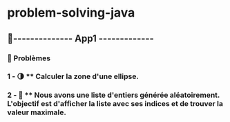# problem-solving-java
## 🚀-------------- App1 -------------
### 📌 Problèmes
### 1 - 🌗 ** Calculer la zone d'une ellipse.
### 2 - 🔢 ** Nous avons une liste d'entiers générée aléatoirement. L'objectif est d'afficher la liste avec ses indices et de trouver la **valeur maximale**.  
